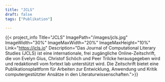 ```yaml
---
title: "JCLS"
draft: false
tags: ["Publikation"]

---
```


{{< project_info
    Title="JCLS"
    ImagePath="/images/jcls.jpg"
    ImageWidth="30%"
    ImageMaxWidth="20%"
    ImageMaxHeight="10%"
    Link="https://jcls.io"
    Description="Das Journal of Computational Literary Studies (JCLS) ist eine internationale, frei zugängliche Online-Zeitschrift, die von Evelyn Gius, Christof Schöch und Peer Trilcke herausgegeben wird und redaktionell vom fortext lab unterstützt wird. Die Zeitschrift bietet eine Publikationsplattform für Arbeiten zur Entwicklung, Anwendung und Kritik computergestützter Ansätze in den Literaturwissenschaften.">}}
